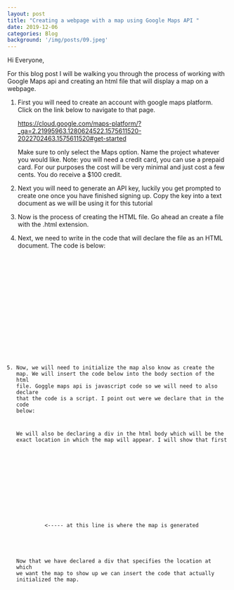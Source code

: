```yaml
---
layout: post
title: "Creating a webpage with a map using Google Maps API "
date: 2019-12-06
categories: Blog
background: '/img/posts/09.jpeg'
---
```


Hi Everyone, 

For this blog post I will be walking you through the process of working with Google Maps api and creating an html file that will display a map on a webpage.

1. First you will need to create an account with google maps platform. Click on the link below to navigate to that page.

     https://cloud.google.com/maps-platform/?_ga=2.21995963.1280624522.1575611520-2022702463.1575611520#get-started
     
     Make sure to only select the Maps option.
     Name the project whatever you would like.
       Note: you will need a credit card, you can use a prepaid card. For our purposes the cost will be very minimal and just cost a few cents. You do receive a $100 credit.

2. Next you will need to generate an API key, luckily you get prompted to create one once you have finished signing up. Copy the key into a text document as we will be using it for this tutorial

3. Now is the process of creating the HTML file. Go ahead an create a file with the .html extension. 

4. Next, we need to write in the code that will declare the file as an HTML document. The code is below:
<pre><code class="html">
   <!DOCTYPE html>
     <html lang="en">
       <head>
         <title>Matador Discounts</title>
         <meta charset="utf-8">
  	 <meta http-equiv="X-UA-Compatible" content="IE=edge">
	 <meta name="viewport" content="width=device-width, initial-scale=1">
 	</head>  
  	<body>
        </body>
    </html>
</pre>

5. Now, we will need to initialize the map also know as create the map. We will insert the code below into the body section of the html file. Goggle maps api is javascript code so we will need to also declare that the code is a script. I point out were we declare that in the code below:

   We will also be declaring a div in the html body which will be the exact location in which the map will appear. I will show that first

   <!DOCTYPE html>
     <html lang="en">
          <head>
    		    <title>Matador Discounts</title>
    		    <meta charset="utf-8">
  	       	<meta http-equiv="X-UA-Compatible" content="IE=edge">
		        <meta name="viewport" content="width=device-width, initial-scale=1">
 	        </head>  
  	         <body>
		           <div id="map"></div>         <----- at this line is where the map is generated
			         <script>
				                         <----- where the map code goes (code below)
			         </script>
             </body>
   </html>

   Now that we have declared a div that specifies the location at which we want the map to show up we can insert the code that actually initialized the map.


